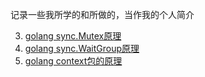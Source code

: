 记录一些我所学的和所做的，当作我的个人简介

003. [golang sync.Mutex原理](./03-golang-sync.Mutex/README.md)
002. [golang sync.WaitGroup原理](./02-golang-sync.WaitGroup/README.md)
001. [golang context包的原理](./01-golang-context/README.md)